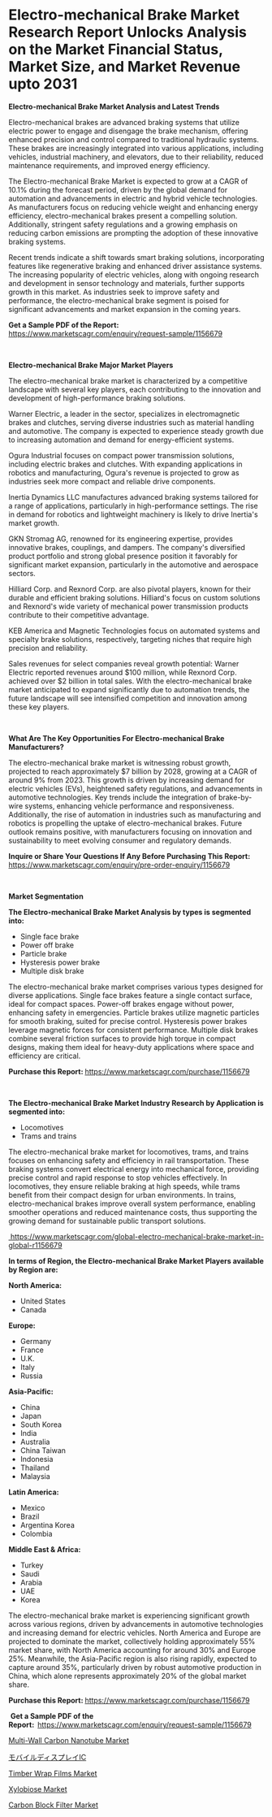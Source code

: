<p><h1>Electro-mechanical Brake Market Research Report Unlocks Analysis on the Market Financial Status, Market Size, and Market Revenue upto 2031</h1></p><p><strong>Electro-mechanical Brake Market Analysis and Latest Trends</strong></p>
<p><p>Electro-mechanical brakes are advanced braking systems that utilize electric power to engage and disengage the brake mechanism, offering enhanced precision and control compared to traditional hydraulic systems. These brakes are increasingly integrated into various applications, including vehicles, industrial machinery, and elevators, due to their reliability, reduced maintenance requirements, and improved energy efficiency.</p><p>The Electro-mechanical Brake Market is expected to grow at a CAGR of 10.1% during the forecast period, driven by the global demand for automation and advancements in electric and hybrid vehicle technologies. As manufacturers focus on reducing vehicle weight and enhancing energy efficiency, electro-mechanical brakes present a compelling solution. Additionally, stringent safety regulations and a growing emphasis on reducing carbon emissions are prompting the adoption of these innovative braking systems.</p><p>Recent trends indicate a shift towards smart braking solutions, incorporating features like regenerative braking and enhanced driver assistance systems. The increasing popularity of electric vehicles, along with ongoing research and development in sensor technology and materials, further supports growth in this market. As industries seek to improve safety and performance, the electro-mechanical brake segment is poised for significant advancements and market expansion in the coming years.</p></p>
<p><strong>Get a Sample PDF of the Report:&nbsp;</strong> <a href="https://www.marketscagr.com/enquiry/request-sample/1156679">https://www.marketscagr.com/enquiry/request-sample/1156679</a></p>
<p>&nbsp;</p>
<p><strong>Electro-mechanical Brake Major Market Players</strong></p>
<p><p>The electro-mechanical brake market is characterized by a competitive landscape with several key players, each contributing to the innovation and development of high-performance braking solutions.</p><p>Warner Electric, a leader in the sector, specializes in electromagnetic brakes and clutches, serving diverse industries such as material handling and automotive. The company is expected to experience steady growth due to increasing automation and demand for energy-efficient systems.</p><p>Ogura Industrial focuses on compact power transmission solutions, including electric brakes and clutches. With expanding applications in robotics and manufacturing, Ogura's revenue is projected to grow as industries seek more compact and reliable drive components.</p><p>Inertia Dynamics LLC manufactures advanced braking systems tailored for a range of applications, particularly in high-performance settings. The rise in demand for robotics and lightweight machinery is likely to drive Inertia's market growth.</p><p>GKN Stromag AG, renowned for its engineering expertise, provides innovative brakes, couplings, and dampers. The company's diversified product portfolio and strong global presence position it favorably for significant market expansion, particularly in the automotive and aerospace sectors.</p><p>Hilliard Corp. and Rexnord Corp. are also pivotal players, known for their durable and efficient braking solutions. Hilliard's focus on custom solutions and Rexnord's wide variety of mechanical power transmission products contribute to their competitive advantage.</p><p>KEB America and Magnetic Technologies focus on automated systems and specialty brake solutions, respectively, targeting niches that require high precision and reliability. </p><p>Sales revenues for select companies reveal growth potential: Warner Electric reported revenues around $100 million, while Rexnord Corp. achieved over $2 billion in total sales. With the electro-mechanical brake market anticipated to expand significantly due to automation trends, the future landscape will see intensified competition and innovation among these key players.</p></p>
<p>&nbsp;</p>
<p><strong>What Are The Key Opportunities For Electro-mechanical Brake Manufacturers?</strong></p>
<p><p>The electro-mechanical brake market is witnessing robust growth, projected to reach approximately $7 billion by 2028, growing at a CAGR of around 9% from 2023. This growth is driven by increasing demand for electric vehicles (EVs), heightened safety regulations, and advancements in automotive technologies. Key trends include the integration of brake-by-wire systems, enhancing vehicle performance and responsiveness. Additionally, the rise of automation in industries such as manufacturing and robotics is propelling the uptake of electro-mechanical brakes. Future outlook remains positive, with manufacturers focusing on innovation and sustainability to meet evolving consumer and regulatory demands.</p></p>
<p><strong>Inquire or Share Your Questions If Any Before Purchasing This Report:</strong> <a href="https://www.marketscagr.com/enquiry/pre-order-enquiry/1156679">https://www.marketscagr.com/enquiry/pre-order-enquiry/1156679</a></p>
<p>&nbsp;</p>
<p><strong>Market Segmentation</strong></p>
<p><strong>The Electro-mechanical Brake Market Analysis by types is segmented into:</strong></p>
<p><ul><li>Single face brake</li><li>Power off brake</li><li>Particle brake</li><li>Hysteresis power brake</li><li>Multiple disk brake</li></ul></p>
<p><p>The electro-mechanical brake market comprises various types designed for diverse applications. Single face brakes feature a single contact surface, ideal for compact spaces. Power-off brakes engage without power, enhancing safety in emergencies. Particle brakes utilize magnetic particles for smooth braking, suited for precise control. Hysteresis power brakes leverage magnetic forces for consistent performance. Multiple disk brakes combine several friction surfaces to provide high torque in compact designs, making them ideal for heavy-duty applications where space and efficiency are critical.</p></p>
<p><strong>Purchase this Report:&nbsp;</strong><a href="https://www.marketscagr.com/purchase/1156679">https://www.marketscagr.com/purchase/1156679</a></p>
<p>&nbsp;</p>
<p><strong>The Electro-mechanical Brake Market Industry Research by Application is segmented into:</strong></p>
<p><ul><li>Locomotives</li><li>Trams and trains</li></ul></p>
<p><p>The electro-mechanical brake market for locomotives, trams, and trains focuses on enhancing safety and efficiency in rail transportation. These braking systems convert electrical energy into mechanical force, providing precise control and rapid response to stop vehicles effectively. In locomotives, they ensure reliable braking at high speeds, while trams benefit from their compact design for urban environments. In trains, electro-mechanical brakes improve overall system performance, enabling smoother operations and reduced maintenance costs, thus supporting the growing demand for sustainable public transport solutions.</p></p>
<p><a href="https://www.marketscagr.com/global-electro-mechanical-brake-market-in-global-r1156679">&nbsp;https://www.marketscagr.com/global-electro-mechanical-brake-market-in-global-r1156679</a></p>
<p><strong>In terms of Region, the Electro-mechanical Brake Market Players available by Region are:</strong></p>
<p>
    <p> <strong> North America: </strong>
        <ul>
            <li>United States</li>
            <li>Canada</li>
        </ul>
        </p> 
    <p> <strong> Europe: </strong>
        <ul>
            <li>Germany</li>
            <li>France</li>
            <li>U.K.</li>
            <li>Italy</li>
            <li>Russia</li>
        </ul>
        </p> 
    <p> <strong> Asia-Pacific: </strong>
        <ul>
            <li>China</li>
            <li>Japan</li>
            <li>South Korea</li>
            <li>India</li>
            <li>Australia</li>
            <li>China Taiwan</li>
            <li>Indonesia</li>
            <li>Thailand</li>
            <li>Malaysia</li>
        </ul>
        </p> 
    <p> <strong> Latin America: </strong>
        <ul>
            <li>Mexico</li>
            <li>Brazil</li>
            <li>Argentina Korea</li>
            <li>Colombia</li>
        </ul>
        </p> 
    <p> <strong> Middle East & Africa: </strong>
        <ul>
            <li>Turkey</li>
            <li>Saudi</li>
            <li>Arabia</li>
            <li>UAE</li>
            <li>Korea</li>
        </ul>
    </p>
    </p>
<p><p>The electro-mechanical brake market is experiencing significant growth across various regions, driven by advancements in automotive technologies and increasing demand for electric vehicles. North America and Europe are projected to dominate the market, collectively holding approximately 55% market share, with North America accounting for around 30% and Europe 25%. Meanwhile, the Asia-Pacific region is also rising rapidly, expected to capture around 35%, particularly driven by robust automotive production in China, which alone represents approximately 20% of the global market share.</p></p>
<p><strong>Purchase this Report: </strong><a href="https://www.marketscagr.com/purchase/1156679">https://www.marketscagr.com/purchase/1156679</a></p>
<p>&nbsp;<strong>Get a Sample PDF of the Report:&nbsp;&nbsp;</strong><a href="https://www.marketscagr.com/enquiry/request-sample/1156679">https://www.marketscagr.com/enquiry/request-sample/1156679</a></p>
<p><strong></strong></p>
<p><p><a href="https://github.com/prosalinda88/Market-Research-Report-List-6/blob/main/multi-wall-carbon-nanotube-market.md">Multi-Wall Carbon Nanotube Market</a></p><p><a href="https://medium.com/@marshamellow55/mobile-display-ics-market-%E3%81%AF-%E3%82%B3%E3%82%B9%E3%83%88%E7%AE%A1%E7%90%86%E3%81%A8%E5%8A%B9%E7%8E%87%E5%90%91%E4%B8%8A%E3%82%92%E5%84%AA%E5%85%88%E3%81%97%E3%81%BE%E3%81%99-%E3%81%95%E3%82%89%E3%81%AB-%E5%A0%B1%E5%91%8A%E6%9B%B8%E3%81%AF%E5%B8%82%E5%A0%B4%E3%81%AE%E9%9C%80%E8%A6%81%E9%9D%A2%E3%81%A8%E4%BE%9B%E7%B5%A6%E9%9D%A2%E3%81%AE%E4%B8%A1%E6%96%B9%E3%82%92%E3%82%AB%E3%83%90%E3%83%BC%E3%81%97%E3%81%A6%E3%81%84%E3%81%BE%E3%81%99-mobile-display-ics-ef0616974cc9">モバイルディスプレイIC</a></p><p><a href="https://www.linkedin.com/pulse/timber-wrap-films-market-global-regional-analysis-2024-2031-etckc?trackingId=zOSKFMjDQ%2B2rhX6a4Ti3og%3D%3D">Timber Wrap Films Market</a></p><p><a href="https://www.linkedin.com/pulse/xylobiose-market-trends-focusing-insight-forecast-analysis-2024-lqtic?trackingId=aE6K%2F%2FvkSKaF2lsDGFQUcQ%3D%3D">Xylobiose Market</a></p><p><a href="https://issuu.com/reportprime-2/docs/carbon-block-filter-market-size-203_8d84a8bdfff532">Carbon Block Filter Market</a></p></p>
